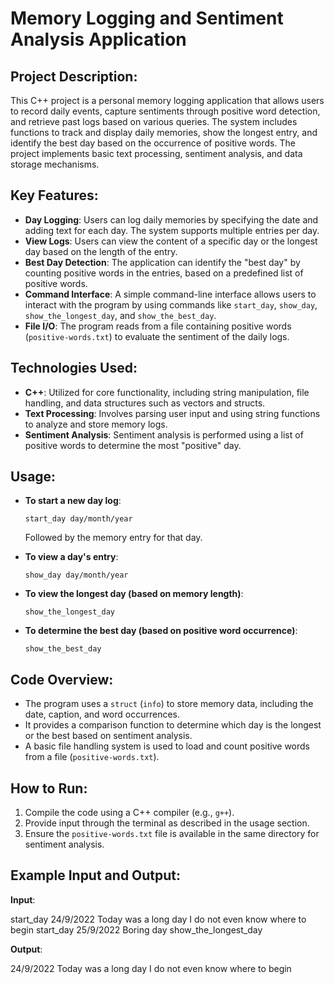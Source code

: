 # Memory Logging and Sentiment Analysis Application

## Project Description:
This C++ project is a personal memory logging application that allows users to record daily events, capture sentiments through positive word detection, and retrieve past logs based on various queries. The system includes functions to track and display daily memories, show the longest entry, and identify the best day based on the occurrence of positive words. The project implements basic text processing, sentiment analysis, and data storage mechanisms.

## Key Features:
- **Day Logging**: Users can log daily memories by specifying the date and adding text for each day. The system supports multiple entries per day.
- **View Logs**: Users can view the content of a specific day or the longest day based on the length of the entry.
- **Best Day Detection**: The application can identify the "best day" by counting positive words in the entries, based on a predefined list of positive words.
- **Command Interface**: A simple command-line interface allows users to interact with the program by using commands like `start_day`, `show_day`, `show_the_longest_day`, and `show_the_best_day`.
- **File I/O**: The program reads from a file containing positive words (`positive-words.txt`) to evaluate the sentiment of the daily logs.

## Technologies Used:
- **C++**: Utilized for core functionality, including string manipulation, file handling, and data structures such as vectors and structs.
- **Text Processing**: Involves parsing user input and using string functions to analyze and store memory logs.
- **Sentiment Analysis**: Sentiment analysis is performed using a list of positive words to determine the most "positive" day.

## Usage:
- **To start a new day log**:
    ```
    start_day day/month/year
    ```
    Followed by the memory entry for that day.

- **To view a day's entry**:
    ```
    show_day day/month/year
    ```

- **To view the longest day (based on memory length)**:
    ```
    show_the_longest_day
    ```

- **To determine the best day (based on positive word occurrence)**:
    ```
    show_the_best_day
    ```

## Code Overview:
- The program uses a `struct` (`info`) to store memory data, including the date, caption, and word occurrences.
- It provides a comparison function to determine which day is the longest or the best based on sentiment analysis.
- A basic file handling system is used to load and count positive words from a file (`positive-words.txt`).

## How to Run:
1. Compile the code using a C++ compiler (e.g., `g++`).
2. Provide input through the terminal as described in the usage section.
3. Ensure the `positive-words.txt` file is available in the same directory for sentiment analysis.

## Example Input and Output:

**Input**:

start_day 24/9/2022 Today was a long day I do not even know where to begin start_day 25/9/2022 Boring day show_the_longest_day


**Output**:

24/9/2022 Today was a long day I do not even know where to begin